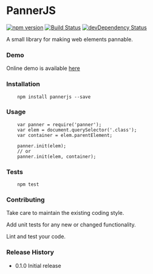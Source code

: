 PannerJS
========

[![npm version](https://badge.fury.io/js/pannerjs.svg)](https://badge.fury.io/js/pannerjs)
[![Build Status](https://travis-ci.org/selcher/panner.svg?branch=master)](https://travis-ci.org/selcher/panner)
<a href="https://david-dm.org/selcher/panner?type=dev"><img src="https://david-dm.org/selcher/panner/dev-status.svg" alt="devDependency Status"></a>

A small library for making web elements pannable.

### Demo

Online demo is available [here](https://selcher.github.io/panner/)

### Installation

```
	npm install pannerjs --save
```

### Usage

```
	var panner = require('panner');
	var elem = document.querySelector('.class');
	var container = elem.parentElement;

	panner.init(elem);
	// or
	panner.init(elem, container);
```

### Tests

```
	npm test
```

### Contributing

Take care to maintain the existing coding style.

Add unit tests for any new or changed functionality.

Lint and test your code.

### Release History

* 0.1.0 Initial release